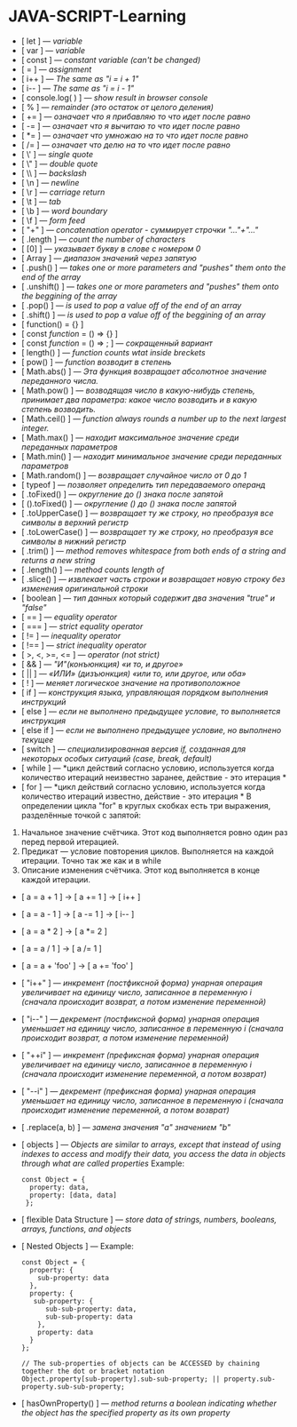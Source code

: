 # JAVA-SCRIPT-Learning
- [ let ] — *variable*
- [ var ] — *variable*
- [ const ] — *constant variable (can't be changed)*
- [ = ] — *assignment*
- [ i++ ] — *The same as "i = i + 1"*
- [ i-- ] — *The same as "i = i - 1"*
- [ console.log( ) ] — *show result in browser console*
- [ % ]  — *remainder (это остаток от целого деления)*
- [ += ] — *означает что я прибавляю то что идет после равно*
- [ -= ] — *означает что я вычитаю то что идет после равно*
- [ \*= ] — *означает что умножаю на то что идет после равно*
- [ /= ] — *означает что делю на то что идет после равно*
- [ \\' ] — *single quote*
- [ \\" ] — *double quote*
- [ \\\\ ] — *backslash*
- [ \n ] — *newline*
- [ \r ] — *carriage return*
- [ \t ] —	*tab*
- [ \b ] —	*word boundary*
- [ \f ] — *form feed*
- [ "+" ] — *concatenation operator - суммирует строчки "..."+"..."*
- [ .length ] — *count the number of characters*
- [ [0] ] — *указывает букву в слове с номером 0*
- [ Array ] — *диапазон значений через запятую*
- [ .push() ] — *takes one or more parameters and "pushes" them onto the end of the array*
- [ .unshift() ] — *takes one or more parameters and "pushes" them onto the beggining of the array*
- [ .pop() ] — *is used to pop a value off of the end of an array*
- [ .shift() ] — *is used to pop a value off of the beggining of an array*
- [ function() = {} ]
- [ const *function* = () => {} ]
- [ const *function* = () => ; ] — *сокращенный вариант*
- [ length() ] — *function counts wtat inside breckets*
- [ pow() ] — *function возводит в степень*
- [ Math.abs() ] — *Эта функция возвращает абсолютное значение переданного числа.*
- [ Math.pow() ] — *возводящая число в какую-нибудь степень, принимает два параметра: какое число возводить и в какую степень возводить.*
- [ Math.ceil() ] — *function always rounds a number up to the next largest integer.*
- [ Math.max() ] — *находит максимальное значение среди переданных параметров*
- [ Math.min() ] — *находит минимальное значение среди переданных параметров*
- [ Math.random() ] — *возвращает случайное число от 0 до 1*
- [ typeof ]  — *позволяет определить тип передаваемого операнд*
- [ .toFixed() ] — *округление до () знака после запятой*
- [ ().toFixed() ] — *округление () до () знака после запятой*
- [ .toUpperCase() ] — *возвращает ту же строку, но преобразуя все символы в верхний регистр*
- [ .toLowerCase() ] — *возвращает ту же строку, но преобразуя все символы в нижний регистр*
- [ .trim() ] — *method removes whitespace from both ends of a string and returns a new string*
- [ .length() ] — *method counts length of*
- [ .slice() ] — *извлекает часть строки и возвращает новую строку без изменения оригинальной строки*
- [ boolean ] — *тип данных который содержит два значения "true" и "false"*
- [ == ] — *equality operator*
- [ === ] — *strict equality operator*
- [ != ] — *inequality operator*
- [ !== ] — *strict inequality operator*
- [ >, <, >=, <= ] — *operator (not strict)*
- [ && ] — *"И"(конъюнкция) «и то, и другое»*
- [ || ] — *«ИЛИ» (дизъюнкция) «или то, или другое, или оба»*
- [ ! ] — *меняет логическое значение на противоположное*
- [ if ] — *конструкция языка, управляющая порядком выполнения инструкций*
- [ else ] — *если не выполнено предыдущее условие, то выполняется инструкция*
- [ else if ] — *если не выполнено предыдущее условие, но выполнено текущее*
- [ switch ] — *специализированная версия if, созданная для некоторых особых ситуаций (case, break, default)*
- [ while ] — *цикл действий согласно условию, используется когда количество итераций неизвестно заранее, действие - это итерация *
- [ for ] — *цикл действий согласно условию, используется когда количество итераций известно, действие - это итерация *
В определении цикла "for" в круглых скобках есть три выражения, разделённые точкой с запятой: <br>
1. Начальное значение счётчика. Этот код выполняется ровно один раз перед первой итерацией. <br>
2. Предикат — условие повторения циклов. Выполняется на каждой итерации. Точно так же как и в while <br>
3. Описание изменения счётчика. Этот код выполняется в конце каждой итерации. <br>
- [ a = a + 1 ]  →  [  a += 1  ] →  [ i++ ] <br>
- [ a = a - 1 ]  →  [ a -= 1  ] →   [ i-- ] <br>
- [ a = a * 2 ]  →  [ a *= 2 ] <br>
- [ a = a / 1 ]  →  [ a /= 1 ] <br>
- [ a = a + 'foo' ] → [ a += 'foo' ] <br>
- [ "i++" ] — *инкремент (постфиксной форма) унарная операция увеличивает на единицу число, записанное в переменную i (сначала происходит возврат, а потом изменение переменной)*
- [ "i--" ] — *декремент (постфиксной форма) унарная операция уменьшает на единицу число, записанное в переменную i (сначала происходит возврат, а потом изменение переменной)*
- [ "++i" ] — *инкремент (префиксная форма) унарная операция увеличивает на единицу число, записанное в переменную i (сначала происходит изменение переменной, а потом возврат)*
- [ "--i" ] — *декремент (префиксная форма) унарная операция уменьшает на единицу число, записанное в переменную i (сначала происходит изменение переменной, а потом возврат)*
- [ .replace(a, b) ] — *замена значения "a" значением "b"*
- [ objects ] — *Objects are similar to arrays, except that instead of using indexes to access and modify their data, you access the data in objects through what are called properties* Example: <br>

      const Object = { 
        property: data, 
        property: [data, data] 
       }; 
- [ flexible Data Structure ] — *store data of strings, numbers, booleans, arrays, functions, and objects*
- [ Nested Objects ] — Example: <br>

      const Object = {
        property: {
          sub-property: data 
        }, 
        property: { 
         sub-property: { 
            sub-sub-property: data,
            sub-sub-property: data 
          }, 
          property: data 
        } 
      }; 

      // The sub-properties of objects can be ACCESSED by chaining together the dot or bracket notation
      Object.property[sub-property].sub-sub-property; || property.sub-property.sub-sub-property;

- [ hasOwnProperty() ] — *method returns a boolean indicating whether the object has the specified property as its own property*
